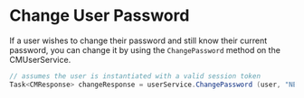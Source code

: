 # Change User Password

If a user wishes to change their password and still know their current password, you can change it by using the `ChangePassword` method on the CMUserService.

```csharp
// assumes the user is instantiated with a valid session token
Task<CMResponse> changeResponse = userService.ChangePassword (user, "NEWPASSWORD");
```
